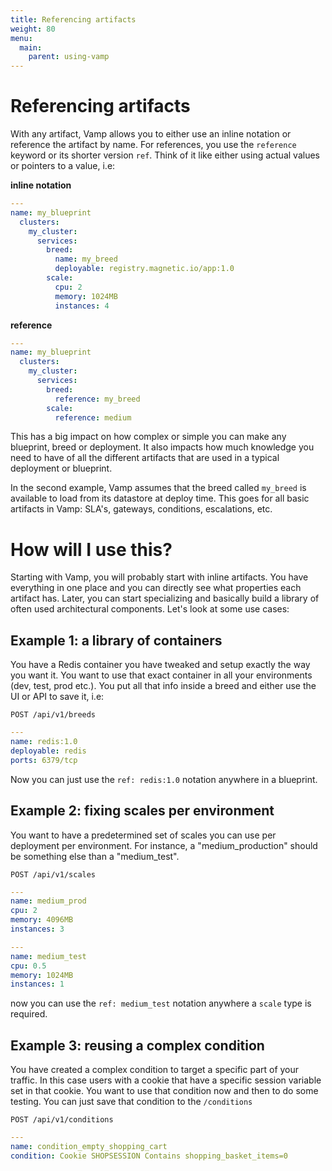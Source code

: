 ```yaml
---
title: Referencing artifacts
weight: 80
menu:
  main:
    parent: using-vamp
---
```


# Referencing artifacts

With any artifact, Vamp allows you to either use an inline notation or reference the artifact by name. For references, you use the `reference` keyword or its shorter version `ref`. Think of it like either using actual values or pointers to a value, i.e:

**inline notation**

```yaml
---
name: my_blueprint
  clusters:
    my_cluster:
      services:
        breed:
          name: my_breed
          deployable: registry.magnetic.io/app:1.0
        scale:
          cpu: 2
          memory: 1024MB
          instances: 4
```
**reference**

```yaml
---
name: my_blueprint
  clusters:
    my_cluster:
      services:
        breed:
          reference: my_breed
        scale:
          reference: medium  
```

This has a big impact on how complex or simple you can make any blueprint, breed or deployment. It also impacts how much knowledge you need to have of all the different artifacts that are used in a typical deployment or blueprint.

In the second example, Vamp assumes that the breed called `my_breed` is available to load from its datastore at deploy time. This goes for all basic artifacts in Vamp: SLA's, gateways, conditions, escalations, etc.

# How will I use this?

Starting with Vamp, you will probably start with inline artifacts. You have everything in one place and you can directly see what properties each artifact has. Later, you can start specializing and basically build a library of often used architectural components. Let's look at some use cases:

## Example 1: a library of containers

You have a Redis container you have tweaked and setup exactly the way you want it. You want to use that exact container in all your environments (dev, test, prod etc.). You put all that info inside a breed and either use the UI or API to save it, i.e:

`POST /api/v1/breeds`

```yaml
---
name: redis:1.0
deployable: redis
ports: 6379/tcp
```

Now you can just use the `ref: redis:1.0` notation anywhere in a blueprint.

## Example 2: fixing scales per environment

You want to have a predetermined set of scales you can use per deployment per environment. For instance, a "medium_production" should be something else than a "medium_test".

`POST /api/v1/scales`

```yaml
---
name: medium_prod
cpu: 2
memory: 4096MB
instances: 3
```

```yaml
---
name: medium_test
cpu: 0.5
memory: 1024MB
instances: 1
```

now you can use the `ref: medium_test` notation anywhere a `scale` type is required.

## Example 3: reusing a complex condition

You have created a complex condition to target a specific part of your traffic. In this case users with a cookie that have a specific session variable set in that cookie. You want to use that condition now and then to do some testing. You can just save that condition to the `/conditions`

```POST /api/v1/conditions```

```yaml
---
name: condition_empty_shopping_cart
condition: Cookie SHOPSESSION Contains shopping_basket_items=0 
```

